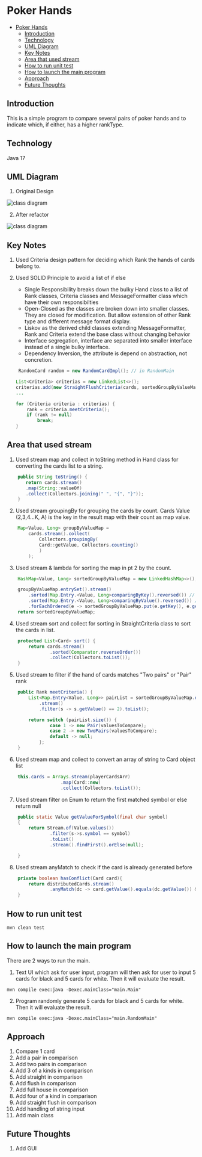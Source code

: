 # Poker Hands

<!-- TOC -->
* [Poker Hands](#poker-hands)
  * [Introduction](#introduction)
  * [Technology](#technology)
  * [UML Diagram](#uml-diagram)
  * [Key Notes](#key-notes)
  * [Area that used stream](#area-that-used-stream)
  * [How to run unit test](#how-to-run-unit-test)
  * [How to launch the main program](#how-to-launch-the-main-program)
  * [Approach](#approach)
  * [Future Thoughts](#future-thoughts)
<!-- TOC -->

## Introduction
This is a simple program to compare several pairs of poker hands and to indicate which, if either, has a higher rankType.

## Technology
Java 17

## UML Diagram
1. Original Design

![class diagram](poker-hands.drawio.png)

2. After refactor

![class diagram](poker-hands-new.drawio.png)

## Key Notes
1. Used Criteria design pattern for deciding which Rank the hands of cards belong to.
2. Used SOLID Principle to avoid a list of if else
   * Single Responsibility breaks down the bulky Hand class to a list of Rank classes, Criteria classes and MessageFormatter class which have their own responsibilties
   * Open-Closed as the classes are broken down into smaller classes. They are closed for modification. But allow extension of other Rank type and different message format display.
   * Liskov as the derived child classes extending MessageFormatter, Rank and Criteria extend the base class without changing behavior
   * Interface segregation, interface are separated into smaller interface instead of a single bulky interface.   
   * Dependency Inversion, the attribute is depend on abstraction, not concretion. 
   ```java
    RandomCard random = new RandomCardImpl(); // in RandomMain
   ```
       
    ```java
    List<Criteria> criterias = new LinkedList<>();
    criterias.add(new StraightFlushCriteria(cards, sortedGroupByValueMap, straightCriteria, flushCriteria));
    ...

    for (Criteria criteria : criterias) {
        rank = criteria.meetCriteria();
        if (rank != null)
            break;
    }
    ```
## Area that used stream
1. Used stream map and collect in toString method in Hand class for converting the cards list to a string.
```java
    public String toString() {
       return cards.stream()
       .map(String::valueOf)
       .collect(Collectors.joining(" ", "{", "}"));
    }
```
2. Used stream groupingBy for grouping the cards by count. Cards Value (2,3,4...K, A) is the key in the result map with their count as map value.
```java
    Map<Value, Long> groupByValueMap =
        cards.stream().collect(
            Collectors.groupingBy(
            Card::getValue, Collectors.counting()
            )
        );
```
3. Used stream & lambda for sorting the map in pt 2 by the count.
```java
    HashMap<Value, Long> sortedGroupByValueMap = new LinkedHashMap<>();

    groupByValueMap.entrySet().stream()
        .sorted(Map.Entry.<Value, Long>comparingByKey().reversed()) // sort by card's value desc
        .sorted(Map.Entry.<Value, Long>comparingByValue().reversed()) // sort by card value's count desc
        .forEachOrdered(e -> sortedGroupByValueMap.put(e.getKey(), e.getValue()));
    return sortedGroupByValueMap;
```
4. Used stream sort and collect for sorting in StraightCriteria class to sort the cards in list.
```java
    protected List<Card> sort() {
        return cards.stream()
                .sorted(Comparator.reverseOrder())
                .collect(Collectors.toList());
    }
```
5. Used stream to filter if the hand of cards matches "Two pairs" or "Pair" rank
```java
    public Rank meetCriteria() {
        List<Map.Entry<Value, Long>> pairList = sortedGroupByValueMap.entrySet()
            .stream()
            .filter(s -> s.getValue() == 2).toList();

        return switch (pairList.size()) {
                case 1 -> new Pair(valuesToCompare);
                case 2 -> new TwoPairs(valuesToCompare);
                default -> null;
            };
    }
```

6. Used stream map and collect to convert an array of string to Card object list
```java
    this.cards = Arrays.stream(playerCardsArr)
                    .map(Card::new)
                    .collect(Collectors.toList());
```

7. Used stream filter on Enum to return the first matched symbol or else return null
```java
    public static Value getValueForSymbol(final char symbol)
    {
        return Stream.of(Value.values())
                .filter(s->s.symbol == symbol)
                .toList()
                .stream().findFirst().orElse(null);

    }
```
8. Used stream anyMatch to check if the card is already generated before
```java
    private boolean hasConflict(Card card){
        return distributedCards.stream()
                .anyMatch(dc -> card.getValue().equals(dc.getValue()) && card.getSuit().equals(dc.getSuit()));
    }
```

## How to run unit test
```
mvn clean test
```

## How to launch the main program
There are 2 ways to run the main.
1. Text UI which ask for user input, program will then ask for user to input 5 cards for black and 5 cards for white. Then it will evaluate the result.
```
mvn compile exec:java -Dexec.mainClass="main.Main"
```
2. Program randomly generate 5 cards for black and 5 cards for white. Then it will evaluate the result.
```
mvn compile exec:java -Dexec.mainClass="main.RandomMain"
```

## Approach
1. Compare 1 card  
2. Add a pair in comparison
3. Add two pairs in comparison
4. Add 3 of a kinds in comparison
5. Add straight in comparison
6. Add flush in comparison
7. Add full house in comparison
8. Add four of a kind in comparison
9. Add straight flush in comparison
10. Add handling of string input
11. Add main class


## Future Thoughts
1. Add GUI
